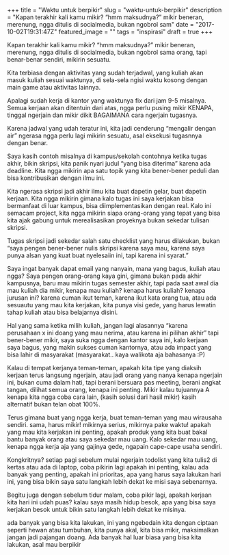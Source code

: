 +++
title = "Waktu untuk berpikir"
slug = "waktu-untuk-berpikir"
description = "Kapan terakhir kali kamu mikir? “hmm maksudnya?” mikir beneran, merenung, ngga ditulis di socialmedia, bukan ngobrol sam"
date = "2017-10-02T19:31:47Z"
featured_image = ""
tags = "inspirasi"
draft = true
+++ 
 
Kapan terakhir kali kamu mikir? 
“hmm maksudnya?” 
mikir beneran, merenung, ngga ditulis di socialmedia, bukan ngobrol sama orang, tapi benar-benar sendiri, mikirin sesuatu. 

Kita terbiasa dengan aktivitas yang sudah terjadwal, yang kuliah akan masuk kuliah sesuai waktunya, di sela-sela ngisi waktu kosong dengan main game atau aktivitas lainnya. 

Apalagi sudah kerja di kantor yang waktunya fix dari jam 9-5 misalnya. Semua kerjaan akan ditentuin dari atas, ngga perlu pusing mikir KENAPA, tinggal ngerjain dan mikir dikit BAGAIMANA cara ngerjain tugasnya. 

Karena jadwal yang udah teratur ini, kita jadi cenderung “mengalir dengan air” ngerasa ngga perlu lagi mikirin sesuatu, asal eksekusi tugasnnya dengan benar. 

Saya kasih contoh misalnya di kampus/sekolah contohnya ketika tugas akhir, bikin skripsi, kita panik nyari judul “yang bisa diterima” karena ada deadline. Kita ngga mikirin apa satu topik yang kita bener-bener peduli dan bisa kontribusikan dengan ilmu ini. 

Kita ngerasa skripsi jadi akhir ilmu kita buat dapetin gelar, buat dapetin kerjaan. Kita ngga mikirin gimana kalo tugas ini saya kerjakan bisa bermanfaat di luar kampus, bisa diimplementasikan dengan real. Kalo ini semacam project, kita ngga mikirin siapa orang-orang yang tepat yang bisa kita ajak gabung untuk merealisasikan proyeknya bukan sekedar tulisan skripsi. 

Tugas skripsi jadi sekedar salah satu checklist yang harus dilakukan, bukan “saya pengen bener-bener nulis skripsi karena saya mau, karena saya punya alsan yang kuat buat nyelesaiin ini, tapi karena ini syarat.” 

Saya ingat banyak dapat email yang nanyain, mana yang bagus, kuliah atau ngga? Saya pengen orang-orang kaya gini, gimana bukan pada akhir kampusnya, baru mau mikirin tugas semester akhir, tapi pada saat awal dia mau kuliah dia mikir, kenapa mau kuliah? kenapa harus kuliah? kenapa jurusan ini? karena cuman ikut teman, karena ikut kata orang tua, atau ada sesuautu yang mau kita kerjakan, kita punya visi gede, yang harus lewatin tahap kuliah atau bisa belajarnya disini. 

Hal yang sama ketika milih kuliah, jangan lagi alasannya “karena perusahaan x ini doang yang mau nerima, atau karena ini pilihan akhir” tapi bener-bener mikir, saya suka ngga dengan kantor saya ini, kalo kerjaan saya bagus, yang makin sukses cuman kantornya, atau ada impact yang bisa lahir di masyarakat (masyarakat.. kaya walikota aja bahasanya :P) 

Kalau di tempat kerjanya teman-teman, apakah kita tipe yang diaksih kerjaan terus langsung ngerjain, atau jadi orang yang nanya kenapa ngerjain ini, bukan cuma dalam hati, tapi berani bersuara pas meeting, berani angkat tangan, dilihat semua orang, kenapa ini penting. Mikir kalau tujuannya A kenapa kita ngga coba cara lain, (kasih solusi dari hasil mikir) kasih alternatif bukan telan obat 100%. 

Terus gimana buat yang ngga kerja, buat teman-teman yang mau wirausaha sendiri. sama, harus mikir! mikirnya serius, mikirnya pake waktu! apakah yang mau kita kerjakan ini penting, apakah produk yang kita buat bakal bantu banyak orang atau saya sekedar mau uang. Kalo sekedar mau uang, kenapa ngga kerja aja yang gajinya gede, ngapain cape-cape usaha sendiri. 

Kongkritnya? setiap pagi sebelum mulai ngerjain todolist yang kita tulis2 di kertas atau ada di laptop, coba pikirin lagi apakah ini penting, kalau ada banyak yang penting, apakah ini prioritas, apa yang harus saya lakukan hari ini, yang bisa bikin saya satu langkah lebih dekat ke misi saya sebenarnya. 

Begitu juga dengan sebelum tidur malam, coba pikir lagi, apakah kerjaan kita hari ini udah puas? kalau saya masih hidup besok, apa yang bisa saya kerjakan besok untuk bikin satu langkah lebih dekat ke misinya. 

ada banyak yang bisa kita lakukan, ini yang ngebedain kita dengan ciptaan seperti hewan atau tumbuhan, kita punya akal, kita bisa mikir, maksimalkan jangan jadi pajangan doang. Ada banyak hal luar biasa yang bisa kita lakukan, asal mau berpikir